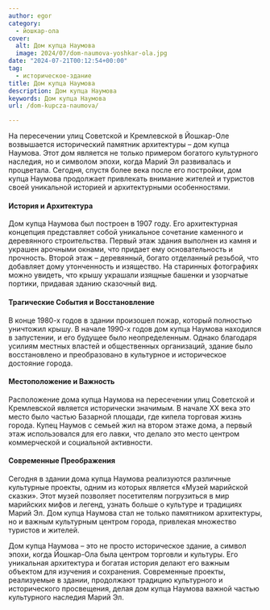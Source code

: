 ```yaml
---
author: egor
category:
  - йошкар-ола
cover:
  alt: Дом купца Наумова
  image: 2024/07/dom-naumova-yoshkar-ola.jpg
date: "2024-07-21T00:12:54+00:00"
tag:
  - историческое-здание
title: Дом купца Наумова
description: Дом купца Наумова
keywords: Дом купца Наумова
url: /dom-kupcza-naumova/

---
```

На пересечении улиц Советской и Кремлевской в Йошкар-Оле возвышается исторический памятник архитектуры – дом купца Наумова. Этот дом является не только примером богатого культурного наследия, но и символом эпохи, когда Марий Эл развивалась и процветала. Сегодня, спустя более века после его постройки, дом купца Наумова продолжает привлекать внимание жителей и туристов своей уникальной историей и архитектурными особенностями.

#### История и Архитектура

Дом купца Наумова был построен в 1907 году. Его архитектурная концепция представляет собой уникальное сочетание каменного и деревянного строительства. Первый этаж здания выполнен из камня и украшен арочными окнами, что придает ему основательность и прочность. Второй этаж – деревянный, богато отделанный резьбой, что добавляет дому утонченность и изящество. На старинных фотографиях можно увидеть, что крышу украшали изящные башенки и узорчатые портики, придавая зданию сказочный вид.

#### Трагические События и Восстановление

В конце 1980-х годов в здании произошел пожар, который полностью уничтожил крышу. В начале 1990-х годов дом купца Наумова находился в запустении, и его будущее было неопределенным. Однако благодаря усилиям местных властей и общественных организаций, здание было восстановлено и преобразовано в культурное и историческое достояние города.

#### Местоположение и Важность

Расположение дома купца Наумова на пересечении улиц Советской и Кремлевской является исторически значимым. В начале XX века это место было частью Базарной площади, где кипела торговая жизнь города. Купец Наумов с семьей жил на втором этаже дома, а первый этаж использовался для его лавки, что делало это место центром коммерческой и социальной активности.

#### Современные Преображения

Сегодня в здании дома купца Наумова реализуются различные культурные проекты, одним из которых является «Музей марийской сказки». Этот музей позволяет посетителям погрузиться в мир марийских мифов и легенд, узнать больше о культуре и традициях Марий Эл. Дом купца Наумова стал не только памятником архитектуры, но и важным культурным центром города, привлекая множество туристов и жителей.

Дом купца Наумова – это не просто историческое здание, а символ эпохи, когда Йошкар-Ола была центром торговли и культуры. Его уникальная архитектура и богатая история делают его важным объектом для изучения и сохранения. Современные проекты, реализуемые в здании, продолжают традицию культурного и исторического просвещения, делая дом купца Наумова важной частью культурного наследия Марий Эл.
